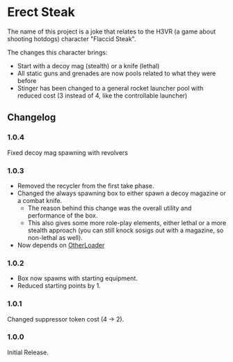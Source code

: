 # Erect Steak

The name of this project is a joke that relates to the H3VR (a game about shooting hotdogs) character "Flaccid Steak".

The changes this character brings:

- Start with a decoy mag (stealth) or a knife (lethal)
- All static guns and grenades are now pools related to what they were before
- Stinger has been changed to a general rocket launcher pool with reduced cost (3 instead of 4, like the controllable launcher)

## Changelog

### 1.0.4

Fixed decoy mag spawning with revolvers

### 1.0.3

- Removed the recycler from the first take phase.
- Changed the always spawning box to either spawn a decoy magazine or a combat knife.
  - The reason behind this change was the overall utility and performance of the box.
  - This also gives some more role-play elements, either lethal or a more stealth approach (you can still knock sosigs out with a magazine, so non-lethal as well).
- Now depends on [OtherLoader](https://h3vr.thunderstore.io/package/devyndamonster/OtherLoader/)

### 1.0.2

- Box now spawns with starting equipment.
- Reduced starting points by 1.

### 1.0.1

Changed suppressor token cost (4 -> 2).

### 1.0.0

Initial Release.
